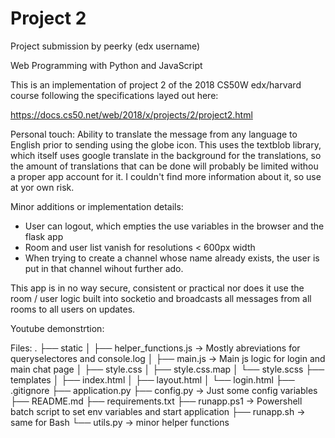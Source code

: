 # Project 2

Project submission by peerky (edx username)

Web Programming with Python and JavaScript

This is an implementation of project 2 of the 2018 CS50W edx/harvard course following the specifications layed out here:

https://docs.cs50.net/web/2018/x/projects/2/project2.html

Personal touch:
Ability to translate the message from any language to English prior to sending using the globe icon.
This uses the textblob library, which itself uses google translate in the background for the translations, so the amount of translations that can be done will probably be limited withou a proper app account for it. I couldn't find more information about it, so use at yor own risk.

Minor additions or implementation details:
- User can logout, which empties the use variables in the browser and the flask app
- Room and user list vanish for resolutions < 600px width
- When trying to create a channel whose name already exists, the user is put in that channel wihout further ado.

This app is in no way secure, consistent or practical nor does it use the room / user logic built into socketio and broadcasts all messages from all rooms to all users on updates.

Youtube demonstrtion:


Files:
.
├── static
│   ├── helper_functions.js -> Mostly abreviations for queryselectores and console.log
│   ├── main.js -> Main js logic for login and main chat page
│   ├── style.css
│   ├── style.css.map
│   └── style.scss
├── templates
│   ├── index.html
│   ├── layout.html
│   └── login.html
├── .gitignore
├── application.py
├── config.py -> Just some config variables
├── README.md
├── requirements.txt
├── runapp.ps1 -> Powershell batch script to set env variables and start application
├── runapp.sh -> same for Bash
└── utils.py -> minor helper functions


